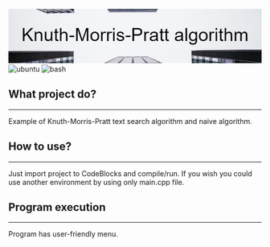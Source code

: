 ![project_banner](banner.png)
![ubuntu](https://img.shields.io/badge/Development_Environment-CodeBlocks-blue)
![bash](https://img.shields.io/badge/Language-C++-orange)
## What project do?
___
Example of Knuth-Morris-Pratt text search algorithm and naive algorithm.

## How to use?
___
Just import project to CodeBlocks and compile/run. If you wish you could use another environment by using only main.cpp file.
## Program execution
___
Program has user-friendly menu.

<!--https://banner.godori.dev/-->
<!--https://shields.io/-->
<!--https://carbon.now.sh/-->
